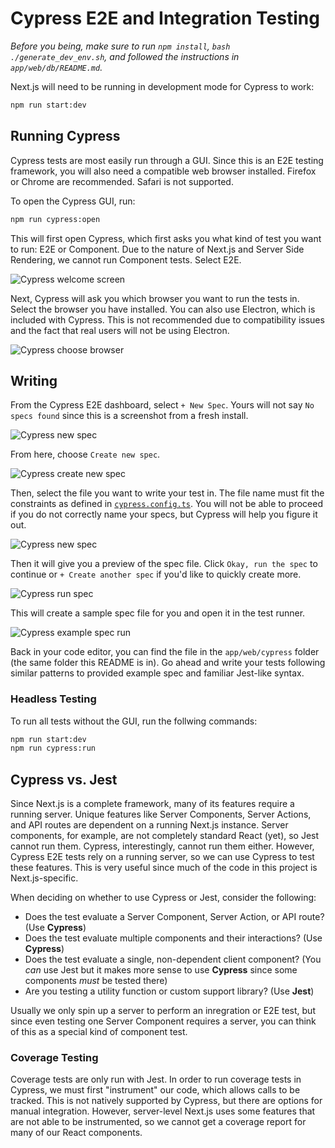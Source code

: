 # Cypress E2E and Integration Testing

_Before you being, make sure to run `npm install`, `bash ./generate_dev_env.sh`, and followed the instructions in `app/web/db/README.md`._

Next.js will need to be running in development mode for Cypress to work:

```bash
npm run start:dev
```

## Running Cypress

Cypress tests are most easily run through a GUI. Since this is an E2E testing framework, you will also need a compatible web browser installed. Firefox or Chrome are recommended. Safari is not supported.

To open the Cypress GUI, run:

```bash
npm run cypress:open
```

This will first open Cypress, which first asks you what kind of test you want to run: E2E or Component. Due to the nature of Next.js and Server Side Rendering, we cannot run Component tests. Select E2E.

![Cypress welcome screen](./img/cypress/open_cypress.png)

Next, Cypress will ask you which browser you want to run the tests in. Select the browser you have installed. You can also use Electron, which is included with Cypress. This is not recommended due to compatibility issues and the fact that real users will not be using Electron.

![Cypress choose browser](./img/cypress/choose_browser.png)

## Writing

From the Cypress E2E dashboard, select `+ New Spec`. Yours will not say `No specs found` since this is a screenshot from a fresh install.

![Cypress new spec](./img/cypress/new_spec.png)

From here, choose `Create new spec`.

![Cypress create new spec](./img/cypress/create_new_spec.png)

Then, select the file you want to write your test in. The file name must fit the constraints as defined in [`cypress.config.ts`](../cypress.config.ts). You will not be able to proceed if you do not correctly name your specs, but Cypress will help you figure it out.

![Cypress new spec](./img/cypress/spec_name.png)

Then it will give you a preview of the spec file. Click `Okay, run the spec` to continue or `+ Create another spec` if you'd like to quickly create more.

![Cypress run spec](./img/cypress/run_spec.png)

This will create a sample spec file for you and open it in the test runner.

![Cypress example spec run](./img/cypress/example_spec_run.png)

Back in your code editor, you can find the file in the `app/web/cypress` folder (the same folder this README is in). Go ahead and write your tests following similar patterns to provided example spec and familiar Jest-like syntax.

### Headless Testing

To run all tests without the GUI, run the follwing commands:

```bash
npm run start:dev
npm run cypress:run
```

## Cypress vs. Jest

Since Next.js is a complete framework, many of its features require a running server. Unique features like Server Components, Server Actions, and API routes are dependent on a running Next.js instance. Server components, for example, are not completely standard React (yet), so Jest cannot run them. Cypress, interestingly, cannot run them either. However, Cypress E2E tests rely on a running server, so we can use Cypress to test these features. This is very useful since much of the code in this project is Next.js-specific.

When deciding on whether to use Cypress or Jest, consider the following:

-   Does the test evaluate a Server Component, Server Action, or API route? (Use **Cypress**)
-   Does the test evaluate multiple components and their interactions? (Use **Cypress**)
-   Does the test evaluate a single, non-dependent client component? (You _can_ use Jest but it makes more sense to use **Cypress** since some components _must_ be tested there)
-   Are you testing a utility function or custom support library? (Use **Jest**)

Usually we only spin up a server to perform an inregration or E2E test, but since even testing one Server Component requires a server, you can think of this as a special kind of component test.

### Coverage Testing

Coverage tests are only run with Jest. In order to run coverage tests in Cypress, we must first "instrument" our code, which allows calls to be tracked. This is not natively supported by Cypress, but there are options for manual integration. However, server-level Next.js uses some features that are not able to be instrumented, so we cannot get a coverage report for many of our React components.
